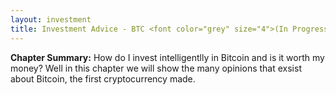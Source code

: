 ```yaml
---
layout: investment
title: Investment Advice - BTC <font color="grey" size="4">(In Progress)</font>
---
```


<b>Chapter Summary:</b> How do I invest intelligentlly in Bitcoin and is it worth my money? Well in this chapter we will show the many opinions that exsist about Bitcoin, the first cryptocurrency made.